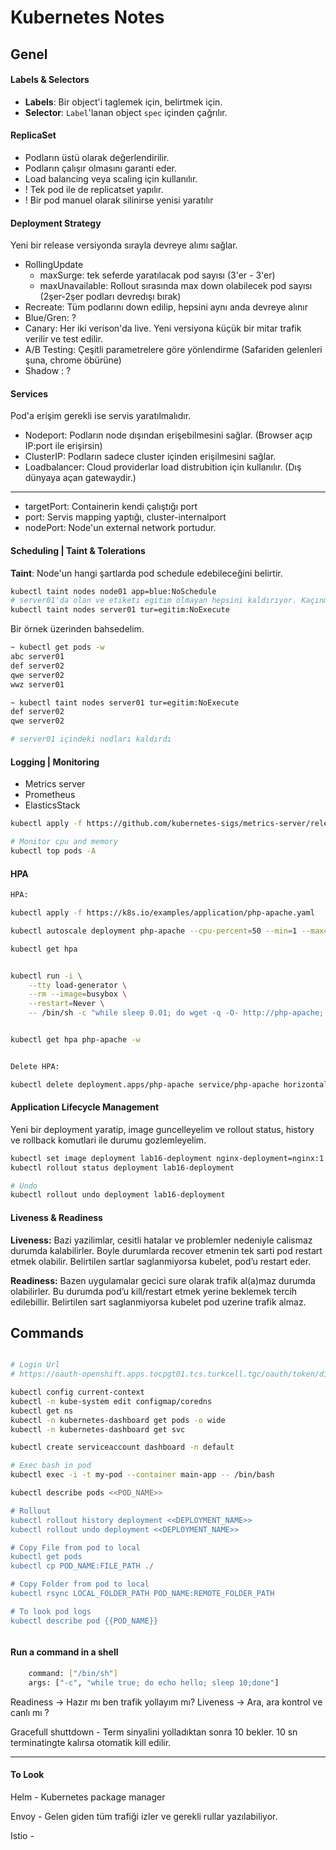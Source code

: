 # Kubernetes Notes

## Genel

#### Labels & Selectors
- **Labels**: Bir object'i taglemek için, belirtmek için.
- **Selector**: `Label`'lanan object `spec` içinden çağrılır.

#### ReplicaSet
- Podların üstü olarak değerlendirilir.
- Podların çalışır olmasını garanti eder.
- Load balancing veya scaling için kullanılır.
- ! Tek pod ile de replicatset yapılır.
- ! Bir pod manuel olarak silinirse yenisi yaratılır

#### Deployment Strategy

Yeni bir release versiyonda sırayla devreye alımı sağlar.

- RollingUpdate
    - maxSurge: tek seferde yaratılacak pod sayısı (3'er - 3'er)
    - maxUnavailable: Rollout sırasında max down olabilecek pod sayısı (2şer-2şer podları devredışı bırak)
- Recreate: Tüm podlarını down edilip, hepsini aynı anda devreye alınır
- Blue/Gren: ?
- Canary: Her iki verison'da live. Yeni versiyona küçük bir mitar trafik verilir ve test edilir.
- A/B Testing: Çeşitli parametrelere göre yönlendirme (Safariden gelenleri şuna, chrome öbürüne)
- Shadow : ?

#### Services
Pod'a erişim gerekli ise servis yaratılmalıdır.
- Nodeport: Podların node dışından erişebilmesini sağlar. (Browser açıp IP:port ile erişirsin)
- ClusterIP: Podların sadece cluster içinden erişilmesini sağlar.
- Loadbalancer: Cloud providerlar load distrubition için kullanılır. (Dış dünyaya açan gatewaydir.)

-----
- targetPort: Containerin kendi çalıştığı port
- port: Servis mapping yaptığı, cluster-internalport
- nodePort: Node'un external network portudur.

#### Scheduling | Taint & Tolerations
**Taint**: Node'un hangi şartlarda pod schedule edebileceğini belirtir.

```bash
kubectl taint nodes node01 app=blue:NoSchedule
# server01'da olan ve etiketi egitim olmayan hepsini kaldırıyor. Kaçınmak isteniyorsa tolerant kullanılmalı
kubectl taint nodes server01 tur=egitim:NoExecute
```
Bir örnek üzerinden bahsedelim.

```bash
~ kubectl get pods -w
abc server01
def server02
qwe server02
wwz server01

~ kubectl taint nodes server01 tur=egitim:NoExecute
def server02
qwe server02

# server01 içindeki nodları kaldırdı
```

#### Logging | Monitoring
- Metrics server
- Prometheus
- ElasticsStack

```bash
kubectl apply -f https://github.com/kubernetes-sigs/metrics-server/releases/latest/download/components.yaml

# Monitor cpu and memory
kubectl top pods -A

```

#### HPA

```bash
HPA:

kubectl apply -f https://k8s.io/examples/application/php-apache.yaml

kubectl autoscale deployment php-apache --cpu-percent=50 --min=1 --max=10

kubectl get hpa


kubectl run -i \
    --tty load-generator \
    --rm --image=busybox \
    --restart=Never \
    -- /bin/sh -c "while sleep 0.01; do wget -q -O- http://php-apache; done"


kubectl get hpa php-apache -w


Delete HPA:

kubectl delete deployment.apps/php-apache service/php-apache horizontalpodautoscaler.autoscaling/php-apache
```

#### Application Lifecycle Management
Yeni bir deployment yaratip, image guncelleyelim ve rollout status, history ve rollback komutlari ile durumu gozlemleyelim.

```bash
kubectl set image deployment lab16-deployment nginx-deployment=nginx:1.23
kubectl rollout status deployment lab16-deployment

# Undo
kubectl rollout undo deployment lab16-deployment
```

#### Liveness & Readiness
**Liveness:** Bazi yazilimlar, cesitli hatalar ve problemler nedeniyle calismaz durumda kalabilirler. Boyle durumlarda recover etmenin tek sarti pod restart etmek olabilir.
Belirtilen sartlar saglanmiyorsa kubelet, pod’u restart eder.

**Readiness:** Bazen uygulamalar gecici sure olarak trafik al(a)maz durumda olabilirler. Bu durumda pod’u kill/restart etmek yerine beklemek tercih edilebillir. Belirtilen sart saglanmiyorsa kubelet pod uzerine trafik almaz.




## Commands
```bash

# Login Url
# https://oauth-openshift.apps.tocpgt01.tcs.turkcell.tgc/oauth/token/display

kubectl config current-context
kubectl -n kube-system edit configmap/coredns
kubectl get ns
kubectl -n kubernetes-dashboard get pods -o wide
kubectl -n kubernetes-dashboard get svc

kubectl create serviceaccount dashboard -n default

# Exec bash in pod
kubectl exec -i -t my-pod --container main-app -- /bin/bash

kubectl describe pods <<POD_NAME>>

# Rollout
kubectl rollout history deployment <<DEPLOYMENT_NAME>>
kubectl rollout undo deployment <<DEPLOYMENT_NAME>>

# Copy File from pod to local
kubectl get pods
kubectl cp POD_NAME:FILE_PATH ./

# Copy Folder from pod to local
kubectl rsync LOCAL_FOLDER_PATH POD_NAME:REMOTE_FOLDER_PATH

# To look pod logs
kubectl describe pod {{POD_NAME}}



```

#### Run a command in a shell

```bash
    command: ["/bin/sh"]
    args: ["-c", "while true; do echo hello; sleep 10;done"]
```
Readiness -> Hazır mı ben trafik yollayım mı?
Liveness -> Ara, ara kontrol ve canlı mı ?

Gracefull shuttdown
    -   Term sinyalini yolladıktan sonra 10 bekler. 10 sn terminatingte kalırsa otomatik kill edilir.

-------------------------
#### To Look

Helm
    - Kubernetes package manager

Envoy
    - Gelen giden tüm trafiği izler ve gerekli rullar yazılabiliyor.

Istio
    -


